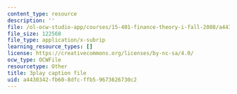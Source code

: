 ```yaml
---
content_type: resource
description: ''
file: /ol-ocw-studio-app/courses/15-401-finance-theory-i-fall-2008/a4430342fb608dfcffb59673626730c2_N8gtnbJuMoo.srt
file_size: 122568
file_type: application/x-subrip
learning_resource_types: []
license: https://creativecommons.org/licenses/by-nc-sa/4.0/
ocw_type: OCWFile
resourcetype: Other
title: 3play caption file
uid: a4430342-fb60-8dfc-ffb5-9673626730c2
---
```

